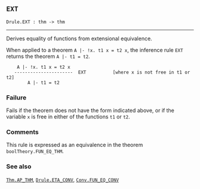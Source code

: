 ## `EXT`

``` hol4
Drule.EXT : thm -> thm
```

------------------------------------------------------------------------

Derives equality of functions from extensional equivalence.

When applied to a theorem `A |- !x. t1 x = t2 x`, the inference rule
`EXT` returns the theorem `A |- t1 = t2`.

``` hol4
    A |- !x. t1 x = t2 x
   ----------------------  EXT          [where x is not free in t1 or t2]
        A |- t1 = t2
```

### Failure

Fails if the theorem does not have the form indicated above, or if the
variable `x` is free in either of the functions `t1` or `t2`.

### Comments

This rule is expressed as an equivalence in the theorem
`boolTheory.FUN_EQ_THM`.

### See also

[`Thm.AP_THM`](#Thm.AP_THM), [`Drule.ETA_CONV`](#Drule.ETA_CONV),
[`Conv.FUN_EQ_CONV`](#Conv.FUN_EQ_CONV)
